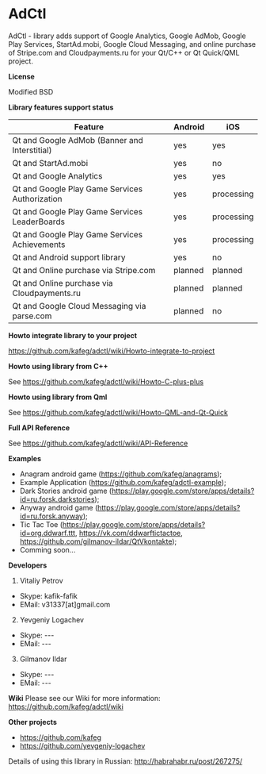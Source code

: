 # AdCtl
AdCtl - library adds support of Google Analytics, Google AdMob, Google Play Services, StartAd.mobi, Google Cloud Messaging, and online purchase of Stripe.com and Cloudpayments.ru for your Qt/C++ or Qt Quick/QML project.

**License**

Modified BSD

**Library features support status**

Feature | Android  | iOS
--------|----------|-----
Qt and Google AdMob (Banner and Interstitial) | yes | yes
Qt and StartAd.mobi | yes | no
Qt and Google Analytics | yes | yes
Qt and Google Play Game Services Authorization | yes | processing
Qt and Google Play Game Services LeaderBoards | yes | processing
Qt and Google Play Game Services Achievements | yes | processing
Qt and Android support library | yes | no
Qt and Online purchase via Stripe.com | planned | planned
Qt and Online purchase via Cloudpayments.ru | planned | planned
Qt and Google Cloud Messaging via parse.com | planned | no

**Howto integrate library to your project**

https://github.com/kafeg/adctl/wiki/Howto-integrate-to-project

**Howto using library from C++**

See https://github.com/kafeg/adctl/wiki/Howto-C-plus-plus

**Howto using library from Qml**

See https://github.com/kafeg/adctl/wiki/Howto-QML-and-Qt-Quick

**Full API Reference**

See https://github.com/kafeg/adctl/wiki/API-Reference

**Examples**
- Anagram android game (https://github.com/kafeg/anagrams);
- Example Application (https://github.com/kafeg/adctl-example);
- Dark Stories android game (https://play.google.com/store/apps/details?id=ru.forsk.darkstories);
- Anyway android game (https://play.google.com/store/apps/details?id=ru.forsk.anyway);
- Tic Tac Toe (https://play.google.com/store/apps/details?id=org.ddwarf.ttt, https://vk.com/ddwarftictactoe, https://github.com/gilmanov-ildar/QtVkontakte);
- Comming soon...

**Developers**

1) Vitaliy Petrov
- Skype: kafik-fafik
- EMail: v31337[at]gmail.com

2) Yevgeniy Logachev
- Skype: ---
- EMail: ---

3) Gilmanov Ildar
- Skype: ---
- EMail: ---

**Wiki**
Please see our Wiki for more information: https://github.com/kafeg/adctl/wiki

**Other projects**
- https://github.com/kafeg
- https://github.com/yevgeniy-logachev

Details of using this library in Russian: http://habrahabr.ru/post/267275/
